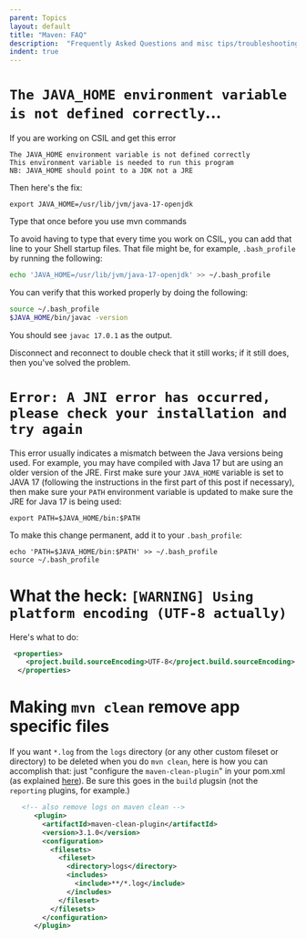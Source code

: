```yaml
---
parent: Topics
layout: default
title: "Maven: FAQ"
description:  "Frequently Asked Questions and misc tips/troubleshooting"
indent: true
---
```



# `The JAVA_HOME environment variable is not defined correctly`...

If you are working on CSIL and get this error
```
The JAVA_HOME environment variable is not defined correctly
This environment variable is needed to run this program
NB: JAVA_HOME should point to a JDK not a JRE
```
Then here's the fix:

```
export JAVA_HOME=/usr/lib/jvm/java-17-openjdk

```

Type that once before you use mvn commands

To avoid having to type that every time you work on CSIL, you can add that line to your Shell startup files.   That file might be, for example, `.bash_profile` by running the following:

```bash
echo 'JAVA_HOME=/usr/lib/jvm/java-17-openjdk' >> ~/.bash_profile
```

You can verify that this worked properly by doing the following:

```bash
source ~/.bash_profile
$JAVA_HOME/bin/javac -version
```

You should see `javac 17.0.1` as the output. 

Disconnect and reconnect to double check that it still works; if it still does, then you've solved the problem.

# `Error: A JNI error has occurred, please check your installation and try again`

This error usually indicates a mismatch between the Java versions being used. For example, you may have compiled with Java 17 but are using an older version of the JRE. First make sure your `JAVA_HOME` variable is set to JAVA 17 (following the instructions in the first part of this post if necessary), then make sure your `PATH` environment variable is updated to make sure the JRE for Java 17 is being used: 

```
export PATH=$JAVA_HOME/bin:$PATH
```
To make this change permanent, add it to your `.bash_profile`:
```
echo 'PATH=$JAVA_HOME/bin:$PATH' >> ~/.bash_profile
source ~/.bash_profile
```

# What the heck: `[WARNING] Using platform encoding (UTF-8 actually)`

Here's what to do:

```xml
 <properties>
    <project.build.sourceEncoding>UTF-8</project.build.sourceEncoding>
  </properties>
```


# Making `mvn clean` remove app specific files


If you want `*.log` from the `logs` directory (or any other custom fileset or directory) to be deleted when you do `mvn clean`, here is how you can accomplish that: just "configure the `maven-clean-plugin`" in your pom.xml (as explained [here](https://maven.apache.org/plugins/maven-clean-plugin/examples/delete_additional_files.html)).  Be sure this goes in the `build` plugsin (not the `reporting` plugins, for example.)

```xml
   <!-- also remove logs on maven clean -->
      <plugin>
        <artifactId>maven-clean-plugin</artifactId>
        <version>3.1.0</version>
        <configuration>
          <filesets>
            <fileset>
              <directory>logs</directory>
              <includes>
                <include>**/*.log</include>
              </includes>
            </fileset>
          </filesets>
        </configuration>
      </plugin>
```
